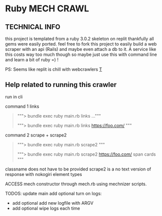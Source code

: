 # Ruby MECH CRAWL
## TECHNICAL INFO
this project is templated from a ruby 3.0.2 skeleton on replit thankfully all gems were easily ported. 
feel free to fork this project to easily build a web scraper with an api (Rails) and maybe even attach a db to it. A service like this costs way too much though so maybe just use this with command line and learn a bit of ruby =) !

PS: Seems like replit is chill with webcrawlers
[T](https://replit.com/talk/learn/How-to-make-a-web-crawler-In-Python/45781)


## Help related to running this crawler 

run in cli

command 1 links
> """> bundle exec ruby main.rb links <url1> <url2> ..."""
> 
> """> bundle exec ruby main.rb links https://foo.com/ """
 
command 2 scrape + scrape2

> """> bundle exec ruby main.rb scrape2 <url> <tag> <classname> """
> 
> """> bundle exec ruby main.rb scrape2 https://foo.com/ span cards """

classname does not have to be provided scrape2 is a no text version of response with nokogiri element types

ACCESS mech constructor through mech.rb using mechnizer scripts.

TODOS:
update main
add optional turn on logs: 
  - add optional add new logfile with ARGV
  - add optional wipe logs each time